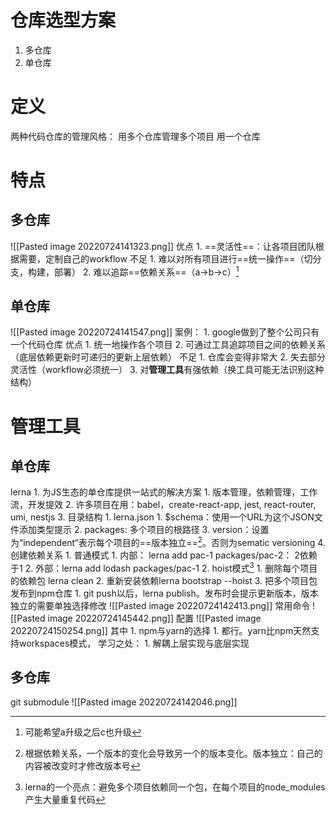 # 仓库选型方案
1. 多仓库
2. 单仓库

# 定义
两种代码仓库的管理风格：
用多个仓库管理多个项目
用一个仓库
# 特点
## 多仓库
![[Pasted image 20220724141323.png]]
优点
	1. ==灵活性==：让各项目团队根据需要，定制自己的workflow
不足
	1. 难以对所有项目进行==统一操作==（切分支，构建，部署）
	2. 难以追踪==依赖关系==（a→b→c）[^1]
## 单仓库
![[Pasted image 20220724141547.png]]
案例：
	1. google做到了整个公司只有一个代码仓库
优点
	1. 统一地操作各个项目
	2. 可通过工具追踪项目之间的依赖关系（底层依赖更新时可递归的更新上层依赖）
不足
	1. 仓库会变得非常大
	2. 失去部分灵活性（workflow必须统一）
	3. 对**管理工具**有强依赖（换工具可能无法识别这种结构）
# 管理工具
## 单仓库
lerna
	1. 为JS生态的单仓库提供一站式的解决方案
		1. 版本管理，依赖管理，工作流，开发提效
	2. 许多项目在用：babel，create-react-app, jest, react-router, umi, nestjs
	3. 目录结构
		1. lerna.json
			1. $schema：使用一个URL为这个JSON文件添加类型提示
			2. packages: 多个项目的根路径
			3. version：设置为“independent“表示每个项目的==版本独立==[^2]。否则为sematic versioning
	4. 创建依赖关系
		1. 普通模式
			1. 内部： lerna add pac-1 packages/pac-2： 2依赖于1
			2. 外部：lerna add lodash packages/pac-1 
		2. hoist模式[^3]
			1. 删除每个项目的依赖包 lerna clean
			2. 重新安装依赖lerna bootstrap --hoist
			3. 把多个项目包发布到npm仓库
				1. git push以后，lerna publish。发布时会提示更新版本，版本独立的需要单独选择修改
![[Pasted image 20220724142413.png]]
常用命令
![[Pasted image 20220724145442.png]]
配置
![[Pasted image 20220724150254.png]]
其中
	1. npm与yarn的选择
		1. 都行。yarn比npm天然支持workspaces模式，
学习之处：
	1. 解耦上层实现与底层实现
## 多仓库
git submodule
![[Pasted image 20220724142046.png]]

[^1]: 可能希望a升级之后c也升级
[^2]: 根据依赖关系，一个版本的变化会导致另一个的版本变化。版本独立：自己的内容被改变时才修改版本号
[^3]: lerna的一个亮点：避免多个项目依赖同一个包，在每个项目的node_modules产生大量重复代码